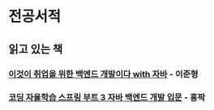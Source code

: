 # 전공서적
## 읽고 있는 책
### [이것이 취업을 위한 백엔드 개발이다 with 자바](https://www.yes24.com/Product/Goods/124434554) - 이준형
### [코딩 자율학습 스프링 부트 3 자바 백엔드 개발 입문]([https://www.yes24.com/Product/Goods/124434554](https://www.yes24.com/Product/Goods/119952151)) - 홍팍
